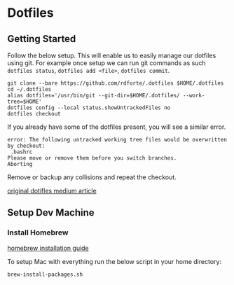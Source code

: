 # Dotfiles

## Getting Started

Follow the below setup. This will enable us to easily manage our dotfiles using git. For example once setup we can run git commands as such `dotfiles status`, `dotfiles add <file>`, `dotfiles commit`.

```
git clone --bare https://github.com/rdforte/.dotfiles $HOME/.dotfiles
cd ~/.dotfiles
alias dotfiles='/usr/bin/git --git-dir=$HOME/.dotfiles/ --work-tree=$HOME'
dotfiles config --local status.showUntrackedFiles no
dotfiles checkout
```

If you already have some of the dotfiles present, you will see a similar error.

```
error: The following untracked working tree files would be overwritten by checkout:
 .bashrc
Please move or remove them before you switch branches.
Aborting
```

Remove or backup any collisions and repeat the checkout.

[original dotifles medium article](https://medium.com/@simontoth/best-way-to-manage-your-dotfiles-2c45bb280049)

## Setup Dev Machine

### Install Homebrew

[homebrew installation guide](https://brew.sh)

To setup Mac with everything run the below script in your home directory:

```
brew-install-packages.sh
```
